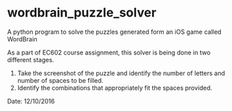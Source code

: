 # wordbrain_puzzle_solver
A python program to solve the puzzles generated form an iOS game called WordBrain

As a part of EC602 course assignment, this solver is being done in two different stages.
1) Take the screenshot of the puzzle and identify the number of letters and number of spaces to be filled.
2) Identify the combinations that appropriately fit the spaces provided.

Date: 12/10/2016



